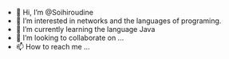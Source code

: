 - 👋 Hi, I’m @Soihiroudine
- 👀 I’m interested in networks and the languages of programing.
- 🌱 I’m currently learning the language Java
- 💞️ I’m looking to collaborate on ...
- 📫 How to reach me ...

<!---
Cazers/Cazers is a ✨ special ✨ repository because its `README.md` (this file) appears on your GitHub profile.
You can click the Preview link to take a look at your changes.
--->
